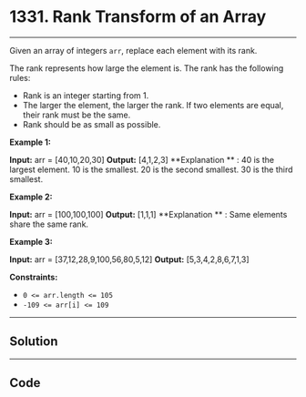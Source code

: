 # 1331. Rank Transform of an Array

---

Given an array of integers `arr`, replace each element with its rank.

The rank represents how large the element is. The rank has the following rules:

  * Rank is an integer starting from 1.
  * The larger the element, the larger the rank. If two elements are equal, their rank must be the same.
  * Rank should be as small as possible.



 

**Example 1:**


**Input:** arr = [40,10,20,30]
**Output:** [4,1,2,3]
**Explanation ** : 40 is the largest element. 10 is the smallest. 20 is the second smallest. 30 is the third smallest.

**Example 2:**


**Input:** arr = [100,100,100]
**Output:** [1,1,1]
**Explanation ** : Same elements share the same rank.


**Example 3:**


**Input:** arr = [37,12,28,9,100,56,80,5,12]
**Output:** [5,3,4,2,8,6,7,1,3]


 

**Constraints:**

  * `0 <= arr.length <= 105`
  * `-109 <= arr[i] <= 109`

---

## Solution



---

## Code
```python


```